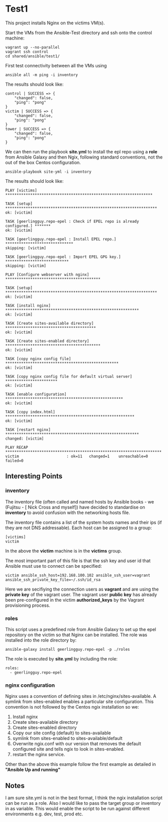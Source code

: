 Test1
=====

This project installs Nginx on the victims VM(s).

Start the VMs from the Ansible-Test directory and ssh onto the control machine:
```
vagrant up --no-parallel
vagrant ssh control
cd shared/ansible/test1/
```

First test connectivity between all the VMs using
```
ansible all -m ping -i inventory
```
The results should look like:
```
control | SUCCESS => {
    "changed": false,
    "ping": "pong"
}
victim | SUCCESS => {
    "changed": false,
    "ping": "pong"
}
tower | SUCCESS => {
    "changed": false,
    "ping": "pong"
}
```
We can then run the playbook **site.yml** to install the epl repo using a **role** from Ansible Galaxy and then Ngix, following standard conventions, not the out of the box Centos configuration.
```
ansible-playbook site-yml -i inventory
```
The results should look like:
```
PLAY [victims] *****************************************************************

TASK [setup] *******************************************************************
ok: [victim]

TASK [geerlingguy.repo-epel : Check if EPEL repo is already configured.] *******
ok: [victim]

TASK [geerlingguy.repo-epel : Install EPEL repo.] ******************************
skipping: [victim]

TASK [geerlingguy.repo-epel : Import EPEL GPG key.] ****************************
skipping: [victim]

PLAY [Configure webserver with nginx] ******************************************

TASK [setup] *******************************************************************
ok: [victim]

TASK [install nginx] ***********************************************************
ok: [victim]

TASK [Create sites-available directory] ****************************************
ok: [victim]

TASK [Create sites-enabled directory] ******************************************
ok: [victim]

TASK [copy nginx config file] **************************************************
ok: [victim]

TASK [copy nginx config file for default virtual server] ***********************
ok: [victim]

TASK [enable configuration] ****************************************************
ok: [victim]

TASK [copy index.html] *********************************************************
ok: [victim]

TASK [restart nginx] ***********************************************************
changed: [victim]

PLAY RECAP *********************************************************************
victim                     : ok=11   changed=1    unreachable=0    failed=0
```

## Interesting Points
### inventory
The inventory file (often called and named hosts by Ansible books - we (Fujitsu - [ Nick Cross and myself]) have decided to standardise on **inventory** to avoid confusion with the networking hosts file.

The inventory file contains a list of the system hosts names and their ips (if they are not DNS addressable). Each host can be assigned to a group:
```
[victims]
victim
```
In the above the **victim** machine is in the **victims** group.

The most important part of this file is that the ssh key and user id that Ansible must use to connect can be specified:
```
victim ansible_ssh_host=192.168.100.102 ansible_ssh_user=vagrant ansible_ssh_private_key_file=~/.ssh/id_rsa

```
Here we are secifiying the connection users as **vagrant** and are using the **private key** of the vagrant user. The vagrant user **public key** has already been pre-configured in the victim **authorized_keys** by the Vagrant provisioning process.

### roles
This script uses a predefined role from Ansible Galaxy to set up the epel repository on the victim so that Nginx can be installed. The role was installed into the role directory by:
```
ansible-galaxy install geerlingguy.repo-epel -p ./roles
```
The role is executed by **site.yml** by including the role:
```
roles:
  - geerlingguy.repo-epel
```
### nginx configuration
Nginx uses a convention of defining sites in /etc/nginx/sites-available. A symlink from sites-enabled enables a particular site configuration. This convention is not followed by the Centos ngix installation so we:
1. Install nginx
2. Create sites-available directory
3. Create sites-enabled directory
4. Copy our site config (default) to sites-available
5. symlink from sites-enabled to sites-available/default
6. Overwrite ngix.conf with our version that removes the default configured site and tells ngix to look in sites-enabled.
7. restart the nginx service.

Other than the above this example follow the first example as detailed in **"Ansible Up and running"**

## Notes
I am sure site.yml is not in the best format, I think the ngix installation script can be run as a role.
Also I would like to pass the target group or inventory in as variable. This would enable the script to be run against different environments e.g. dev, test, prod etc.
